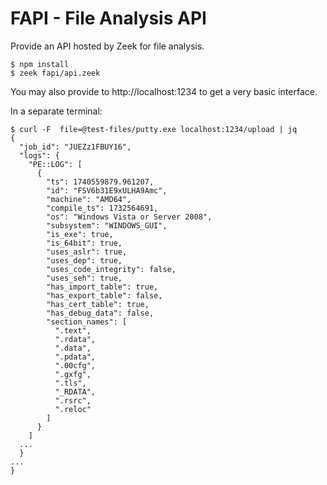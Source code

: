 # FAPI - File Analysis API

Provide an API hosted by Zeek for file analysis.

    $ npm install
    $ zeek fapi/api.zeek

You may also provide to http://localhost:1234 to get a very basic
interface.

In a separate terminal:

    $ curl -F  file=@test-files/putty.exe localhost:1234/upload | jq
    {
      "job_id": "JUEZz1FBUY16",
      "logs": {
        "PE::LOG": [
          {
            "ts": 1740559879.961207,
            "id": "FSV6b31E9xULHA9Amc",
            "machine": "AMD64",
            "compile_ts": 1732564691,
            "os": "Windows Vista or Server 2008",
            "subsystem": "WINDOWS_GUI",
            "is_exe": true,
            "is_64bit": true,
            "uses_aslr": true,
            "uses_dep": true,
            "uses_code_integrity": false,
            "uses_seh": true,
            "has_import_table": true,
            "has_export_table": false,
            "has_cert_table": true,
            "has_debug_data": false,
            "section_names": [
              ".text",
              ".rdata",
              ".data",
              ".pdata",
              ".00cfg",
              ".gxfg",
              ".tls",
              "_RDATA",
              ".rsrc",
              ".reloc"
            ]
          }
        ]
      ...
      }
    ...
    }
